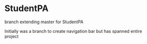 # StudentPA
branch extending master for StudentPA

Initially was a branch to create navigation bar but has spanned entire project
